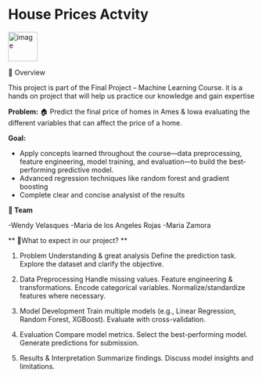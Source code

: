 # House Prices Actvity

<img width="60" height="60" alt="image" src="https://github.com/user-attachments/assets/9302fd99-3de4-4ae3-94ba-052184197821" />

📌 Overview

This project is part of the Final Project – Machine Learning Course. it is a hands on project that will help us practice our knowledge and gain expertise

**Problem:**
🏠 Predict the final price of homes in Ames & Iowa evaluating the different variables that can affect the price of a home. 

**Goal:**
- Apply concepts learned throughout the course—data preprocessing, feature engineering, model training, and evaluation—to build the best-performing predictive model.
- Advanced regression techniques like random forest and gradient boosting
- Complete clear and concise analysist of the results

  
**👥 Team**

-Wendy Velasques
-Maria de los Angeles Rojas 
-Maria Zamora 

** 💼What to expect in our project? **

1. Problem Understanding & great analysis 
  Define the prediction task.
  Explore the dataset and clarify the objective.

2. Data Preprocessing
  Handle missing values.
  Feature engineering & transformations.
  Encode categorical variables.
  Normalize/standardize features where necessary.

3. Model Development
  Train multiple models (e.g., Linear Regression, Random Forest, XGBoost).
  Evaluate with cross-validation.

4. Evaluation
  Compare model metrics.
  Select the best-performing model.
  Generate predictions for submission.

5. Results & Interpretation
  Summarize findings.
  Discuss model insights and limitations.

